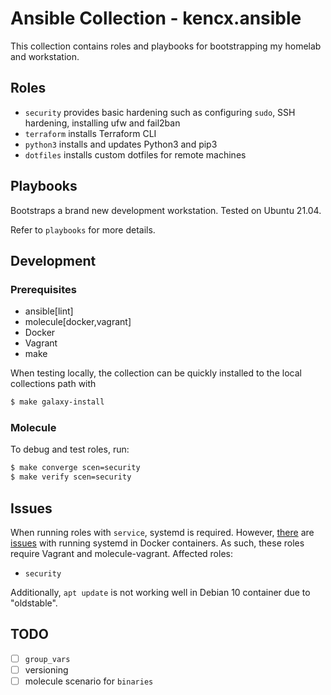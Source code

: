 # Ansible Collection - kencx.ansible

This collection contains roles and playbooks for bootstrapping my homelab and
workstation.

## Roles
- `security` provides basic hardening such as configuring `sudo`, SSH hardening,
  installing ufw and fail2ban
- `terraform` installs Terraform CLI
- `python3` installs and updates Python3 and pip3
- `dotfiles` installs custom dotfiles for remote machines

## Playbooks
Bootstraps a brand new development workstation. Tested on Ubuntu 21.04.

Refer to `playbooks` for more details.

## Development
### Prerequisites
- ansible[lint]
- molecule[docker,vagrant]
- Docker
- Vagrant
- make

When testing locally, the collection can be quickly installed to the local
collections path with

```bash
$ make galaxy-install
```

### Molecule
To debug and test roles, run:

```bash
$ make converge scen=security
$ make verify scen=security
```

## Issues

When running roles with `service`, systemd is required. However,
[there](https://github.com/geerlingguy/docker-ubuntu2004-ansible/issues/18) are
[issues](https://github.com/ansible-community/molecule/discussions/3108) with
running systemd in Docker containers. As such, these roles require Vagrant and
molecule-vagrant. Affected roles:
- `security`

Additionally, `apt update` is not working well in Debian 10 container due to
"oldstable".

## TODO
- [ ] `group_vars`
- [ ] versioning
- [ ] molecule scenario for `binaries`
